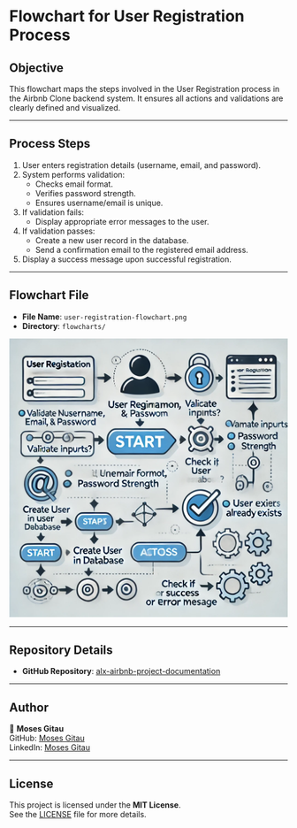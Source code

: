 # Flowchart for User Registration Process

## Objective

This flowchart maps the steps involved in the User Registration process in the Airbnb Clone backend system. It ensures all actions and validations are clearly defined and visualized.

---

## Process Steps

1. User enters registration details (username, email, and password).
2. System performs validation:
   - Checks email format.
   - Verifies password strength.
   - Ensures username/email is unique.
3. If validation fails:
   - Display appropriate error messages to the user.
4. If validation passes:
   - Create a new user record in the database.
   - Send a confirmation email to the registered email address.
5. Display a success message upon successful registration.

---

## Flowchart File

- **File Name**: `user-registration-flowchart.png`
- **Directory**: `flowcharts/`

![User Registration Flowchart](flowcharts/user-registration-flowchart.png)

---

## Repository Details

- **GitHub Repository**: [alx-airbnb-project-documentation](https://github.com/mosekyle/alx-airbnb-project-documentation)

---

## Author

👤 **Moses Gitau**  
GitHub: [Moses Gitau](https://github.com/mosekyle)  
LinkedIn: [Moses Gitau](https://www.linkedin.com/in/moses-gitau-kiarie)

---

## License

This project is licensed under the **MIT License**.  
See the [LICENSE](../LICENSE) file for more details.

